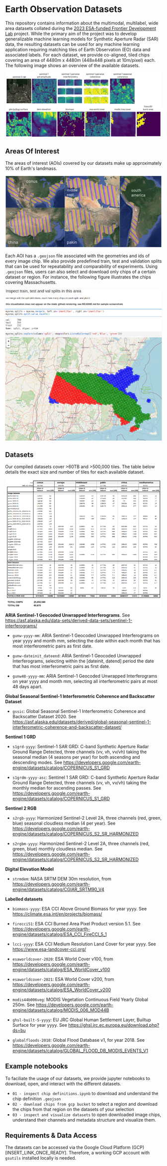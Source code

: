 # Earth Observation Datasets

This repository contains information about the multimodal, multilabel, wide area datasets collated during the [2023 ESA-funded Frontier Development Lab](https://fdleurope.org/fdl-europe-2023) project. While the primary aim of the project was to develop generalizable machine learning models for Synthetic Aperture Radar (SAR) data, the resulting datasets can be used for any machine learning application requiring matching tiles of Earth Observation (EO) data and associated labels. For each dataset, we provide co-aligned, tiled chips covering an area of 4480m x 4480m (448x448 pixels at 10m/pixel) each. The following image shows an overview of the available datasets. 

![samples](imgs/samples.png)

## Areas Of Interest

The areas of interest (AOIs) covered by our datasets make up approximately 10% of Earth's landmass. 

![samples](imgs/aois.png)

Each AOI has a `.geojson` file associated with the geometries and ids of every image chip. We also provide predefined train, test and validation splits that can be used for repeatability and comparability of experiments. Using `.geojson` files, users can also select and download only chips of a certain dataset or region. For instance, the following figure illustrates the chips covering Massachusetts.

![AOIs](imgs/regionchips.png)

## Datasets

Our compiled datasets cover >60TB and >500,000 tiles. The table below details the exact size and number of tiles for each available dataset.

![datasets](imgs/datasets.png)

**ARIA Sentinel-1 Geocoded Unwrapped Interferograms**. See https://asf.alaska.edu/data-sets/derived-data-sets/sentinel-1-interferograms/

- `gunw-yyyy-mm`: ARIA Sentinel-1 Geocoded Unwrapped Interferograms on year yyyy and month mm, selecting the date within each month that has most interferometric pairs as first date.

- `gunw-dateinit_dateend`: ARIA Sentinel-1 Geocoded Unwrapped Interferograms, selecting within the [dateinit, datend] period the date that has most interferometric pairs as first date.

- `gunw48-yyyy-mm`: ARIA Sentinel-1 Geocoded Unwrapped Interferograms on year yyyy and month mm, selecting all interferometric pairs at most 48 days apart.

**Global Seasonal Sentinel-1 Interferometric Coherence and Backscatter Dataset**

- `gssic`: Global Seasonal Sentinel-1 Interferometric Coherence and Backscatter Dataset 2020. See https://asf.alaska.edu/datasets/derived/global-seasonal-sentinel-1-interferometric-coherence-and-backscatter-dataset/

**Sentinel 1 GRD**

- `s1grd-yyyy`: Sentinel-1 SAR GRD: C-band Synthetic Aperture Radar Ground Range Detected, three channels (vv, vh, vv/vh) taking the seasonal median (4 seasons per year) for both ascending and descending modes. See https://developers.google.com/earth-engine/datasets/catalog/COPERNICUS_S1_GRD

- `s1grdm-yyyy-asc`: Sentinel 1 SAR GRD: C-band Synthetic Aperture Radar Ground Range Detected, three channels (vv, vh, vv/vh) taking the monthly median for ascending passes. See https://developers.google.com/earth-engine/datasets/catalog/COPERNICUS_S1_GRD

**Sentinel 2 RGB**

- `s2rgb-yyyy`: Harmonized Sentinel-2 Level 2A, three channels (red, green, blue) seasonal cloudless median (4 per year). See https://developers.google.com/earth-engine/datasets/catalog/COPERNICUS_S2_SR_HARMONIZED

- `s2rgbm-yyyy`: Harmonized Sentinel-2 Level 2A, three channels (red, green, blue) monthly cloudless median. See https://developers.google.com/earth-engine/datasets/catalog/COPERNICUS_S2_SR_HARMONIZED

**Digital Elevation Model**

- `strmdem`: NASA SRTM DEM 30m resolution, from https://developers.google.com/earth-engine/datasets/catalog/CGIAR_SRTM90_V4

**Labelled datasets**

- `biomass-yyyy`: ESA CCI Above Ground Biomass for year yyyy. See https://climate.esa.int/en/projects/biomass/

- `firecci51`: ESA CCI Burned Area Pixel Product version 5.1. See https://developers.google.com/earth-engine/datasets/catalog/ESA_CCI_FireCCI_5_1

- `lcci-yyyy`: ESA CCI Medium Resolution Land Cover for year yyyy. See https://www.esa-landcover-cci.org/

- `esaworldcover-2020`: ESA World Cover v100, from https://developers.google.com/earth-engine/datasets/catalog/ESA_WorldCover_v100

- `esaworldcover-2021`: ESA World Cover v200, from https://developers.google.com/earth-engine/datasets/catalog/ESA_WorldCover_v200

- `modis44b006veg`: MODIS Vegetation Continuous Field Yearly Global 250m. See https://developers.google.com/earth-engine/datasets/catalog/MODIS_006_MOD44B

- `ghsl-built-S-yyyy`: EU JRC Global Human Settlement Layer, Builtup Surface for year yyyy. See https://ghsl.jrc.ec.europa.eu/download.php?ds=bu

- `globalfloods-2018`: Global Flood Database v1, for year 2018. See https://developers.google.com/earth-engine/datasets/catalog/GLOBAL_FLOOD_DB_MODIS_EVENTS_V1

## Example notebooks

To faciliate the usage of our datasets, we provide jupyter notebooks to download, open, and interact with the different datasets.

- `01 - inspect chip definitions.ipynb` to download and understand the chip definition `.geojson`
- `02 - download chips from gcp bucket` to select a region and download the chips from that region on the datasets of your selection
- `03 - inspect and visualize datasets` to open downloaded image chips, understand their channels and metadata structure and visualize them.

## Requirements & Data Access

The datasets can be accessed via the Google Cloud Platform (GCP) [INSERT_LINK_ONCE_READY]. Therefore, a working GCP account with `gsutils` installed locally is needed.
